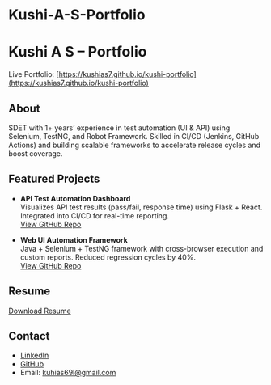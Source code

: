 # Kushi-A-S-Portfolio

# Kushi A S – Portfolio

Live Portfolio: [https://kushias7.github.io/kushi-portfolio](https://kushias7.github.io/kushi-portfolio)

## About
SDET with 1+ years’ experience in test automation (UI & API) using Selenium, TestNG, and Robot Framework. Skilled in CI/CD (Jenkins, GitHub Actions) and building scalable frameworks to accelerate release cycles and boost coverage.

## Featured Projects
- **API Test Automation Dashboard**  
  Visualizes API test results (pass/fail, response time) using Flask + React. Integrated into CI/CD for real-time reporting.  
  [View GitHub Repo](https://github.com/Kushias7/api-test-dashboard)

- **Web UI Automation Framework**  
  Java + Selenium + TestNG framework with cross-browser execution and custom reports. Reduced regression cycles by 40%.  
  [View GitHub Repo](https://github.com/Kushias7/selenium-dashboard)

## Resume
[Download Resume](./assets/resume.pdf)

## Contact
- [LinkedIn](https://linkedin.com/in/kushias-sdet)  
- [GitHub](https://github.com/Kushias7)  
- Email: kuhias69l@gmail.com
